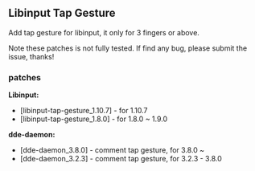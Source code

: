 ## Libinput Tap Gesture

Add tap gesture for libinput, it only for 3 fingers or above.

Note these patches is not fully tested. If find any bug, please submit the issue, thanks!

### patches

**Libinput:**

+ [libinput-tap-gesture_1.10.7] - for 1.10.7 
+ [libinput-tap-gesture_1.8.0] - for 1.8.0 ~ 1.9.0 

**dde-daemon:**

+ [dde-daemon_3.8.0] - comment tap gesture, for 3.8.0 ~
+ [dde-daemon_3.2.3] - comment tap gesture, for 3.2.3 - 3.8.0

